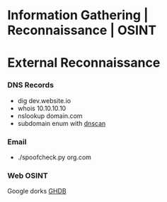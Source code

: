 # Information Gathering | Reconnaissance | OSINT
# External Reconnaissance
### DNS Records
- dig dev.website.io
- whois 10.10.10.10
- nslookup domain.com
- subdomain enum with [dnscan](https://github.com/rbsec/dnscan)

### Email
- ./spoofcheck.py org.com

### Web OSINT
Google dorks [GHDB](https://www.exploit-db.com/google-hacking-database)
